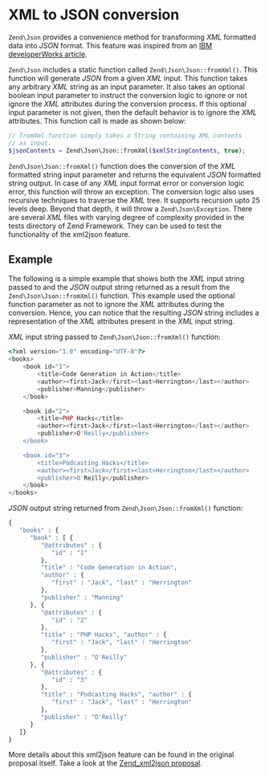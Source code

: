 # XML to JSON conversion

`Zend\Json` provides a convenience method for transforming *XML* formatted data into *JSON* format.
This feature was inspired from an [IBM developerWorks
article](http://www.ibm.com/developerworks/xml/library/x-xml2jsonphp/).

`Zend\Json` includes a static function called `Zend\Json\Json::fromXml()`. This function will
generate *JSON* from a given *XML* input. This function takes any arbitrary *XML* string as an input
parameter. It also takes an optional boolean input parameter to instruct the conversion logic to
ignore or not ignore the *XML* attributes during the conversion process. If this optional input
parameter is not given, then the default behavior is to ignore the *XML* attributes. This function
call is made as shown below:

```php
// fromXml function simply takes a String containing XML contents
// as input.
$jsonContents = Zend\Json\Json::fromXml($xmlStringContents, true);
```

`Zend\Json\Json::fromXml()` function does the conversion of the *XML* formatted string input
parameter and returns the equivalent *JSON* formatted string output. In case of any *XML* input
format error or conversion logic error, this function will throw an exception. The conversion logic
also uses recursive techniques to traverse the *XML* tree. It supports recursion upto 25 levels
deep. Beyond that depth, it will throw a `Zend\Json\Exception`. There are several *XML* files with
varying degree of complexity provided in the tests directory of Zend Framework. They can be used to
test the functionality of the xml2json feature.

## Example

The following is a simple example that shows both the *XML* input string passed to and the *JSON*
output string returned as a result from the `Zend\Json\Json::fromXml()` function. This example used
the optional function parameter as not to ignore the *XML* attributes during the conversion. Hence,
you can notice that the resulting *JSON* string includes a representation of the *XML* attributes
present in the *XML* input string.

*XML* input string passed to `Zend\Json\Json::fromXml()` function:

```php
<?xml version="1.0" encoding="UTF-8"?>
<books>
    <book id="1">
        <title>Code Generation in Action</title>
        <author><first>Jack</first><last>Herrington</last></author>
        <publisher>Manning</publisher>
    </book>

    <book id="2">
        <title>PHP Hacks</title>
        <author><first>Jack</first><last>Herrington</last></author>
        <publisher>O'Reilly</publisher>
    </book>

    <book id="3">
        <title>Podcasting Hacks</title>
        <author><first>Jack</first><last>Herrington</last></author>
        <publisher>O'Reilly</publisher>
    </book>
</books>
```

*JSON* output string returned from `Zend\Json\Json::fromXml()` function:

```php
{
   "books" : {
      "book" : [ {
         "@attributes" : {
            "id" : "1"
         },
         "title" : "Code Generation in Action",
         "author" : {
            "first" : "Jack", "last" : "Herrington"
         },
         "publisher" : "Manning"
      }, {
         "@attributes" : {
            "id" : "2"
         },
         "title" : "PHP Hacks", "author" : {
            "first" : "Jack", "last" : "Herrington"
         },
         "publisher" : "O'Reilly"
      }, {
         "@attributes" : {
            "id" : "3"
         },
         "title" : "Podcasting Hacks", "author" : {
            "first" : "Jack", "last" : "Herrington"
         },
         "publisher" : "O'Reilly"
      }
   ]}
}
```

More details about this xml2json feature can be found in the original proposal itself. Take a look
at the [Zend\_xml2json
proposal](http://framework.zend.com/wiki/display/ZFPROP/Zend_xml2json+-+Senthil+Nathan).
